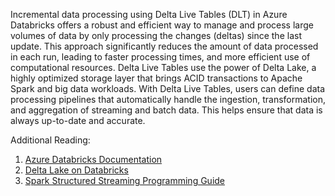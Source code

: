 Incremental data processing using Delta Live Tables (DLT) in Azure Databricks offers a robust and efficient way to manage and process large volumes of data by only processing the changes (deltas) since the last update. This approach significantly reduces the amount of data processed in each run, leading to faster processing times, and more efficient use of computational resources. Delta Live Tables use the power of Delta Lake, a highly optimized storage layer that brings ACID transactions to Apache Spark and big data workloads. With Delta Live Tables, users can define data processing pipelines that automatically handle the ingestion, transformation, and aggregation of streaming and batch data. This helps ensure that data is always up-to-date and accurate.

Additional Reading:
1. [Azure Databricks Documentation](https://docs.databricks.com/)
2. [Delta Lake on Databricks](https://databricks.com/product/delta-lake-on-databricks)
3. [Spark Structured Streaming Programming Guide](https://spark.apache.org/docs/latest/structured-streaming-programming-guide.html)
